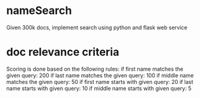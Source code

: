 # nameSearch
Given 300k docs, implement search using python and flask web service

# doc relevance criteria
Scoring is done based on the following rules:
    if first name matches the given query: 200
    if last name matches the given query: 100
    if middle name matches the given query: 50
    if first name starts with given query: 20
    if last name starts with given query: 10
    if middle name starts with given query: 5

